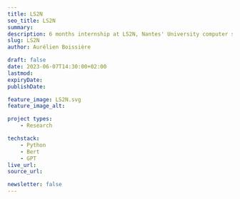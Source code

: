 ```yaml
---
title: LS2N
seo_title: LS2N
summary:
description: 6 months internship at LS2N, Nantes' University computer science research laboratory. Wrote a paper on learning from small datasets.
slug: LS2N
author: Aurélien Boissière

draft: false
date: 2023-06-07T14:30:00+02:00
lastmod: 
expiryDate: 
publishDate: 

feature_image: LS2N.svg
feature_image_alt: 

project types:
    - Research

techstack:
    - Python
    - Bert
    - GPT
live_url: 
source_url: 

newsletter: false
---
```


